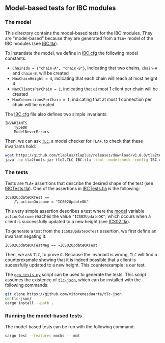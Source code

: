 ## Model-based tests for IBC modules

### The model

This directory contains the model-based tests for the IBC modules. They are "model-based" because they are generated from a `TLA+` model of the IBC modules (see [IBC.tla](support/model_based/IBC.tla)).

To instantiate the model, we define in [IBC.cfg](support/model_based/IBC.cfg) the following model constants:

- `ChainIds = {"chain-A", "chain-B"}`, indicating that two chains, `chain-A` and `chain-B`, will be created
- `MaxChainHeight = 4`, indicating that each chain will reach at most height 4
- `MaxClientsPerChain = 1`, indicating that at most 1 client per chain will be created
- `MaxConnectionsPerChain = 1`, indicating that at most 1 connection per chain will be created

The [IBC.cfg](support/model_based/IBC.cfg) file also defines two simple invariants:
```tla
INVARIANTS
    TypeOK
    ModelNeverErrors
```

Then, we can ask [`TLC`](https://github.com/tlaplus/tlaplus), a model checker for `TLA+`, to check that these invariants hold:

```bash
wget https://github.com/tlaplus/tlaplus/releases/download/v1.8.0/tla2tools.jar
java -cp tla2tools.jar tlc2.TLC IBC.tla -tool -modelcheck -config IBC.cfg -workers auto
```

### The tests

Tests are `TLA+` assertions that describe the desired shape of the test (see [IBCTests.tla](support/model_based/IBCTests.tla)). One of the assertions in [IBCTests.tla](support/model_based/IBCTests.tla) is the following:

```tla
ICS02UpdateOKTest ==
    /\ actionOutcome = "ICS02UpdateOK"
```

This very simple assertion describes a test where the [model](support/model_based/IBC.tla) variable `actionOutcome` reaches the value `"ICS02UpdateOK"`, which occurs when a client is successfully updated to a new height (see [ICS02.tla](support/model_based/ICS02.tla)).

To generate a test from the `ICS02UpdateOKTest` assertion, we first define an invariant negating it:
```tla
ICS02UpdateOKTestNeg == ~ICS02UpdateOKTest
```

Then, we ask `TLC`, to prove it. Because the invariant is wrong, `TLC` will find a counterexample showing that it is indeed possible that a client is sucessfully updated to a new height. This counterexample is our test.

The [`gen_tests.py`](support/model_based/gen_tests.py) script can be used to generate the tests. This script assumes the existence of [`tlc-json`](https://github.com/vitorenesduarte/tlc-json), which can be installed with the following commands:

```bash
git clone https://github.com/vitorenesduarte/tlc-json
cd tlc-json/
cargo install --path .
```

### Running the model-based tests

The model-based tests can be run with the following command:
 
```bash
cargo test --features mocks -- mbt
```
